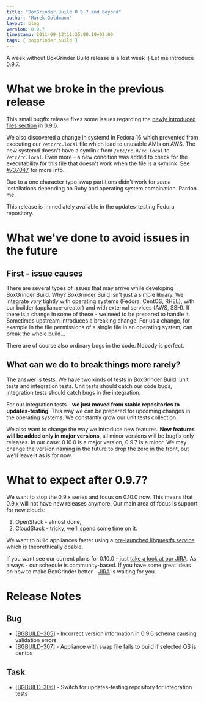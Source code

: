 ```yaml
---
title: "BoxGrinder Build 0.9.7 and beyond"
author: 'Marek Goldmann'
layout: blog
version: 0.9.7
timestamp: 2011-09-12t11:35:00.10+02:00
tags: [ boxgrinder_build ]
---
```


A week without BoxGrinder Build release is a lost week :) Let me introduce 0.9.7.

# What we broke in the previous release

This small bugfix release fixes some issues regarding the [newly introduced files section](/blog/2011/09/02/boxgrinder-build-0-9-6-with-files-support-is-out/) in 0.9.6.

We also discovered a change in systemd in Fedora 16 which prevented from executing our `/etc/rc.local` file which lead to unusable AMIs on AWS. The new systemd doesn't have a symlink from `/etc/rc.d/rc.local` to `/etc/rc.local`. Even more - a new condition was added to check for the executability for this file that doesn't work when the file is a symlink. See [#737047](https://bugzilla.redhat.com/show_bug.cgi?id=737047) for more info.

Due to a one character typo swap partitions didn't work for _some_ installations depending on Ruby and operating system combination. Pardon me.

This release is immediately available in the updates-testing Fedora repository.

# What we've done to avoid issues in the future

## First - issue causes

There are several types of issues that may arrive while developing BoxGrinder Build. Why? BoxGrinder Build isn't just a simple library. We integrate _very_ tightly with operating systems (Fedora, CentOS, RHEL), with our builder (appliance-creator) and with external services (AWS, SSH). If there is a change in some of these - we need to be prepared to handle it. Sometimes upstream introduces a breaking change. For us a change, for example in the file permissions of a single file in an operating system, can break the whole build...

There are of course also ordinary bugs in the code. Nobody is perfect.

## What can we do to break things more rarely?

The answer is tests. We have two kinds of tests in BoxGrinder Build: unit tests and integration tests. Unit tests should catch our code bugs, integration tests should catch bugs in the integration.

For our integration tests - **we just moved from stable repositories to updates-testing**. This way we can be prepared for upcoming changes in the operating systems. We constantly grow our unit tests collection.

We also want to change the way we introduce new features. **New features will be added only in major versions**, all minor versions will be bugfix only releases. In our case: 0.10.0 is a major version, 0.9.7 is a minor. We may change the version naming in the future to drop the zero in the front, but we'll leave it as is for now.

# What to expect after 0.9.7?

We want to stop the 0.9.x series and focus on 0.10.0 now. This means that 0.9.x will not have new releases anymore. Our main area of focus is support for new clouds:

1. OpenStack - almost done,
2. CloudStack - tricky, we'll spend some time on it.

We want to build appliances faster using a [pre-launched libguestfs service](https://issues.jboss.org/browse/BGBUILD-287) which is theorethically doable.

If you want see our current plans for 0.10.0 - just [take a look at our JIRA](https://issues.jboss.org/browse/BGBUILD/fixforversion/12315923). As always - our schedule is community-based. If you have some great ideas on how to make BoxGrinder better - [JIRA](https://issues.jboss.org/browse/BGBUILD) is waiting for you.

# Release Notes

## Bug
* [[BGBUILD–305][]] - Incorrect version information in 0.9.6 schema causing validation errors
* [[BGBUILD–307][]] - Appliance with swap file fails to build if selected OS is centos

## Task
* [[BGBUILD–306][]] - Switch for updates-testing repository for integration tests

[BGBUILD–305]: https://issues.jboss.org/browse/BGBUILD-305
[BGBUILD–307]: https://issues.jboss.org/browse/BGBUILD-307
[BGBUILD–306]: https://issues.jboss.org/browse/BGBUILD-306

